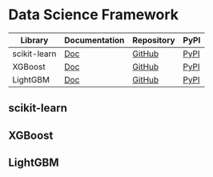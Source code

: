 Data Science Framework
===

| Library      | Documentation                                               | Repository                                             | PyPI                                           |
| ------------ | ----------------------------------------------------------- | ------------------------------------------------------ | ---------------------------------------------- |
| scikit-learn | [Doc](https://scikit-learn.org/stable/)                     | [GitHub](https://github.com/scikit-learn/scikit-learn) | [PyPI](https://pypi.org/project/scikit-learn/) |
| XGBoost      | [Doc](https://xgboost.readthedocs.io/en/stable/)            | [GitHub](https://github.com/dmlc/xgboost)              | [PyPI](https://github.com/dmlc/xgboost)        |
| LightGBM     | [Doc](https://lightgbm.readthedocs.io/en/v3.3.2/index.html) | [GitHub](https://github.com/microsoft/LightGBM)        | [PyPI](https://pypi.org/project/lightgbm/)     |

scikit-learn
---

XGBoost
---

LightGBM
---
